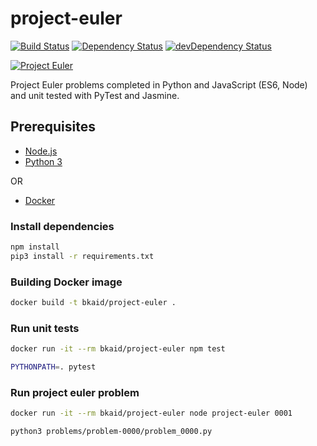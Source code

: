# project-euler

[![Build Status](https://travis-ci.org/bkaid/project-euler.svg?branch=master)](https://travis-ci.org/bkaid/project-euler) [![Dependency Status](https://david-dm.org/bkaid/project-euler.svg)](https://david-dm.org/bkaid/project-euler)
[![devDependency Status](https://david-dm.org/bkaid/project-euler/dev-status.svg)](https://david-dm.org/bkaid/project-euler?type=dev)

[![Project Euler](https://projecteuler.net/profile/bkaid.png)](https://projecteuler.net)

Project Euler problems completed in Python and JavaScript (ES6, Node) and unit tested with PyTest and Jasmine.

## Prerequisites
* [Node.js](https://nodejs.org/)
* [Python 3](https://www.python.org/downloads/)

OR

* [Docker](https://www.docker.com/)

### Install dependencies
```sh
npm install
pip3 install -r requirements.txt
```

### Building Docker image
```sh
docker build -t bkaid/project-euler .
```

### Run unit tests
```sh
docker run -it --rm bkaid/project-euler npm test

PYTHONPATH=. pytest
```

### Run project euler problem
```sh
docker run -it --rm bkaid/project-euler node project-euler 0001

python3 problems/problem-0000/problem_0000.py
```
